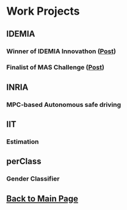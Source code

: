 # Work Projects

## IDEMIA

### Winner of IDEMIA Innovathon ([Post](https://www.linkedin.com/posts/matteociocca_sustainability-innovation-daring-activity-6909524647956914176-79p2?utm_source=share&utm_medium=member_desktop&rcm=ACoAABN7odwBCTSkSQQbgUbxRNshm2Aiwhhjvqs))

### Finalist of MAS Challenge ([Post](https://www.linkedin.com/feed/update/urn:li:activity:6863963277739732992/?updateEntityUrn=urn%3Ali%3Afs_feedUpdate%3A%28V2%2Curn%3Ali%3Aactivity%3A6863963277739732992%29))

## INRIA

### MPC-based Autonomous safe driving

## IIT

### Estimation

## perClass

### Gender Classifier


## [Back to Main Page](https://teoka.github.io)
